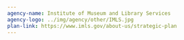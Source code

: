 ```yaml
---
agency-name: Institute of Museum and Library Services
agency-logo: ../img/agency/other/IMLS.jpg
plan-link: https://www.imls.gov/about-us/strategic-plan
---
```

